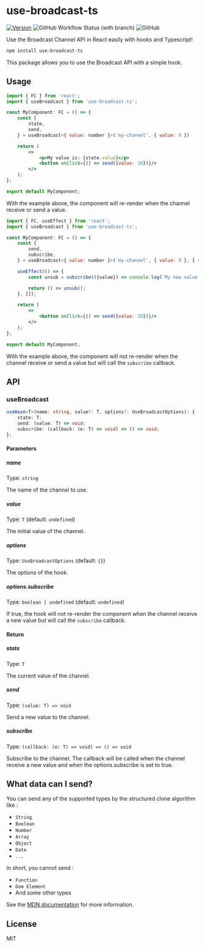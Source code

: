 # use-broadcast-ts

[![Version](https://img.shields.io/npm/v/use-broadcast-ts?style=flat&colorA=000000&colorB=000000)](https://npmjs.com/package/use-broadcast-ts)
![GitHub Workflow Status (with branch)](https://img.shields.io/github/actions/workflow/status/Romainlg29/use-broadcast/basic.yml?branch=main&colorA=000000&colorB=000000)
![GitHub](https://img.shields.io/github/license/Romainlg29/use-broadcast?&colorA=000000&colorB=000000)

Use the Broadcast Channel API in React easily with hooks and Typescript!

```bash
npm install use-broadcast-ts
```

This package allows you to use the Broadcast API with a simple hook.

## Usage

```jsx
import { FC } from 'react';
import { useBroadcast } from 'use-broadcast-ts';

const MyComponent: FC = () => {
    const {
        state,
        send,
    } = useBroadcast<{ value: number }>('my-channel', { value: 0 })

    return (
        <>
            <p>My value is: {state.value}</p>
            <button onClick={() => send({value: 10})}/>
        </>
    );
};

export default MyComponent;
```

With the example above, the component will re-render when the channel receive or send a value.

```jsx
import { FC, useEffect } from 'react';
import { useBroadcast } from 'use-broadcast-ts';

const MyComponent: FC = () => {
    const {
        send,
        subscribe,
    } = useBroadcast<{ value: number }>('my-channel', { value: 0 }, { subscribe: true })

    useEffect(() => {
        const unsub = subscribe(({value}) => console.log(`My new value is: ${value}`));

        return () => unsub();
    }, []);

    return (
        <>
            <button onClick={() => send({value: 10})}/>
        </>
    );
};

export default MyComponent;
```

With the example above, the component will not re-render when the channel receive or send a value but will call the `subscribe` callback.

## API

### useBroadcast

```ts
useWasm<T>(name: string, value?: T, options?: UseBroadcastOptions): {
    state: T;
    send: (value: T) => void;
    subscribe: (callback: (e: T) => void) => () => void;
};
```

#### Parameters

##### name

Type: `string`

The name of the channel to use.

##### value

Type: `T` (default: `undefined`)

The initial value of the channel.

##### options

Type: `UseBroadcastOptions` (default: `{}`)

The options of the hook.

##### options.subscribe

Type: `boolean | undefined` (default: `undefined`)

If true, the hook will not re-render the component when the channel receive a new value but will call the `subscribe` callback.


#### Return

##### state

Type: `T`

The current value of the channel.

##### send

Type: `(value: T) => void`

Send a new value to the channel.

##### subscribe

Type: `(callback: (e: T) => void) => () => void`

Subscribe to the channel. The callback will be called when the channel receive a new value and when the options.subscribe is set to true.

## What data can I send?

You can send any of the supported types by the structured clone algorithm like :

- `String`
- `Boolean`
- `Number`
- `Array`
- `Object`
- `Date`
- `...`

In short, you cannot send :

- `Function`
- `Dom Element`
- And some other types

See the [MDN documentation](https://developer.mozilla.org/en-US/docs/Web/API/Web_Workers_API/Structured_clone_algorithm) for more information.

## License

MIT